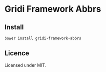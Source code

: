 # Gridi Framework Abbrs

## Install
`bower install gridi-framework-abbrs`

## Licence

Licensed under MIT.